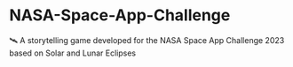 # NASA-Space-App-Challenge
🛰 A storytelling game developed for the NASA Space App Challenge 2023 based on Solar and Lunar Eclipses
